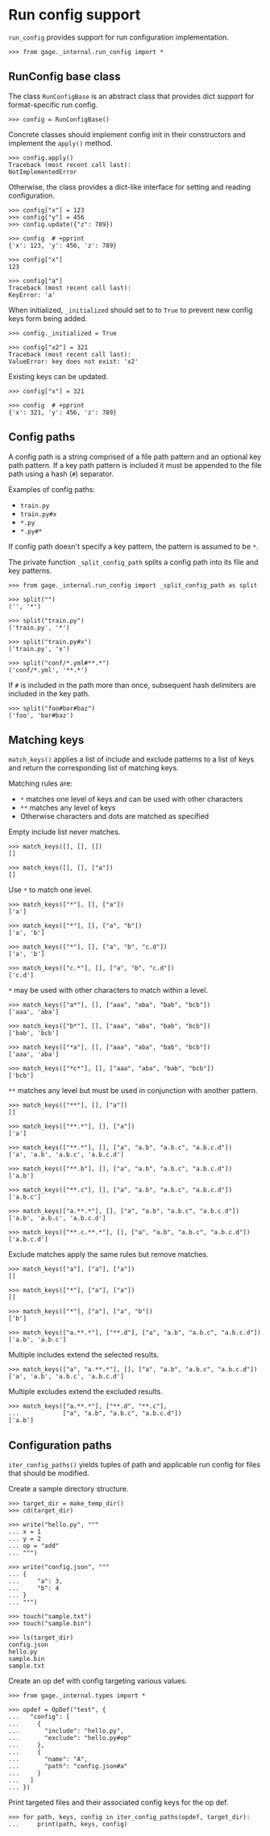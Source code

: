 # Run config support

`run_config` provides support for run configuration implementation.

    >>> from gage._internal.run_config import *

## RunConfig base class

The class `RunConfigBase` is an abstract class that provides dict
support for format-specific run config.

    >>> config = RunConfigBase()

Concrete classes should implement config init in their constructors and
implement the `apply()` method.

    >>> config.apply()
    Traceback (most recent call last):
    NotImplementedError

Otherwise, the class provides a dict-like interface for setting and
reading configuration.

    >>> config["x"] = 123
    >>> config["y"] = 456
    >>> config.update({"z": 789})

    >>> config  # +pprint
    {'x': 123, 'y': 456, 'z': 789}

    >>> config["x"]
    123

    >>> config["a"]
    Traceback (most recent call last):
    KeyError: 'a'

When initialized, `_initialized` should set to to `True` to prevent new
config keys form being added.

    >>> config._initialized = True

    >>> config["x2"] = 321
    Traceback (most recent call last):
    ValueError: key does not exist: 'x2'

Existing keys can be updated.

    >>> config["x"] = 321

    >>> config  # +pprint
    {'x': 321, 'y': 456, 'z': 789}


## Config paths

A config path is a string comprised of a file path pattern and an
optional key path pattern. If a key path pattern is included it must be
appended to the file path using a hash (`#`) separator.

Examples of config paths:

- `train.py`
- `train.py#x`
- `*.py`
- `*.py#*`

If config path doesn't specify a key pattern, the pattern is assumed to
be `*`.

The private function `_split_config_path` splits a config path into its
file and key patterns.

    >>> from gage._internal.run_config import _split_config_path as split

    >>> split("")
    ('', '*')

    >>> split("train.py")
    ('train.py', '*')

    >>> split("train.py#x")
    ('train.py', 'x')

    >>> split("conf/*.yml#**.*")
    ('conf/*.yml', '**.*')

If `#` is included in the path more than once, subsequent hash
delimiters are included in the key path.

    >>> split("foo#bar#baz")
    ('foo', 'bar#baz')

## Matching keys

`match_keys()` applies a list of include and exclude patterns to a list
of keys and return the corresponding list of matching keys.

Matching rules are:

- `*` matches one level of keys and can be used with other characters
- `**` matches any level of keys
- Otherwise characters and dots are matched as specified

Empty include list never matches.

    >>> match_keys([], [], [])
    []

    >>> match_keys([], [], ["a"])
    []

Use `*` to match one level.

    >>> match_keys(["*"], [], ["a"])
    ['a']

    >>> match_keys(["*"], [], ["a", "b"])
    ['a', 'b']

    >>> match_keys(["*"], [], ["a", "b", "c.d"])
    ['a', 'b']

    >>> match_keys(["c.*"], [], ["a", "b", "c.d"])
    ['c.d']

`*` may be used with other characters to match within a level.

    >>> match_keys(["a*"], [], ["aaa", "aba", "bab", "bcb"])
    ['aaa', 'aba']

    >>> match_keys(["b*"], [], ["aaa", "aba", "bab", "bcb"])
    ['bab', 'bcb']

    >>> match_keys(["*a"], [], ["aaa", "aba", "bab", "bcb"])
    ['aaa', 'aba']

    >>> match_keys(["*c*"], [], ["aaa", "aba", "bab", "bcb"])
    ['bcb']

`**` matches any level but must be used in conjunction with another
pattern.

    >>> match_keys(["**"], [], ["a"])
    []

    >>> match_keys(["**.*"], [], ["a"])
    ['a']

    >>> match_keys(["**.*"], [], ["a", "a.b", "a.b.c", "a.b.c.d"])
    ['a', 'a.b', 'a.b.c', 'a.b.c.d']

    >>> match_keys(["**.b"], [], ["a", "a.b", "a.b.c", "a.b.c.d"])
    ['a.b']

    >>> match_keys(["**.c"], [], ["a", "a.b", "a.b.c", "a.b.c.d"])
    ['a.b.c']

    >>> match_keys(["a.**.*"], [], ["a", "a.b", "a.b.c", "a.b.c.d"])
    ['a.b', 'a.b.c', 'a.b.c.d']

    >>> match_keys(["**.c.**.*"], [], ["a", "a.b", "a.b.c", "a.b.c.d"])
    ['a.b.c.d']

Exclude matches apply the same rules but remove matches.

    >>> match_keys(["a"], ["a"], ["a"])
    []

    >>> match_keys(["*"], ["a"], ["a"])
    []

    >>> match_keys(["*"], ["a"], ["a", "b"])
    ['b']

    >>> match_keys(["a.**.*"], ["**.d"], ["a", "a.b", "a.b.c", "a.b.c.d"])
    ['a.b', 'a.b.c']

Multiple includes extend the selected results.

    >>> match_keys(["a", "a.**.*"], [], ["a", "a.b", "a.b.c", "a.b.c.d"])
    ['a', 'a.b', 'a.b.c', 'a.b.c.d']

Multiple excludes extend the excluded results.

    >>> match_keys(["a.**.*"], ["**.d", "**.c"],
    ...            ["a", "a.b", "a.b.c", "a.b.c.d"])
    ['a.b']

## Configuration paths

`iter_config_paths()` yields tuples of path and applicable run config
for files that should be modified.

Create a sample directory structure.

    >>> target_dir = make_temp_dir()
    >>> cd(target_dir)

    >>> write("hello.py", """
    ... x = 1
    ... y = 2
    ... op = "add"
    ... """)

    >>> write("config.json", """
    ... {
    ...     "a": 3,
    ...     "b": 4
    ... }
    ... """)

    >>> touch("sample.txt")
    >>> touch("sample.bin")

    >>> ls(target_dir)
    config.json
    hello.py
    sample.bin
    sample.txt

Create an op def with config targeting various values.

    >>> from gage._internal.types import *

    >>> opdef = OpDef("test", {
    ...   "config": [
    ...     {
    ...       "include": "hello.py",
    ...       "exclude": "hello.py#op"
    ...     },
    ...     {
    ...       "name": "A",
    ...       "path": "config.json#a"
    ...     }
    ...   ]
    ... })

Print targeted files and their associated config keys for the op def.


    >>> for path, keys, config in iter_config_paths(opdef, target_dir):
    ...     print(path, keys, config)
